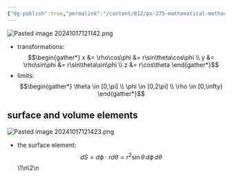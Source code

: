 ```yaml
---
{"dg-publish":true,"permalink":"/content/012/px-275-mathematical-methods/term-1/b-coordinate-systems-and-integration/b1-coordinate-systems/px-275-b1e-spherical-polar-coordinates/","noteIcon":"1","created":"2024-11-25T10:50:32.000+00:00","updated":"2024-11-26T10:04:35.341+00:00"}
---
```


![Pasted image 20241017121142.png](/img/user/pics/Pasted%20image%2020241017121142.png)
- transformations: 
$$\begin{gather*}
	x &= \rho\cos\phi &= r\sin\theta\cos\phi \\
	y &= \rho\sin\phi &=  r\sin\theta\sin\phi \\
	z &= r\cos\theta
\end{gather*}$$
- limits: 
$$\begin{gather*}
	\theta \in [0,\pi] \\
	\phi \in [0,2\pi] \\
	\rho \in [0,\infty)
\end{gather*}$$
## surface and volume elements
![Pasted image 20241017121423.png](/img/user/pics/Pasted%20image%2020241017121423.png)
- the surface element: 
$$dS = d\phi \cdot r d\theta= r^{2}\sin\theta\,d\phi\,d\theta$$
\1\n\2\n